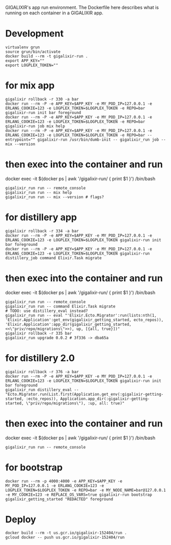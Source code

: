 GIGALIXIR's app run environment. The Dockerfile here describes what is running on each container in a GIGALIXIR app.

# Development

```
virtualenv grun
source grun/bin/activate
docker build --rm -t gigalixir-run .
export APP_KEY=""
export LOGPLEX_TOKEN=""
```

# for mix app

```
gigalixir rollback -r 330 -a bar
docker run --rm -P -e APP_KEY=$APP_KEY -e MY_POD_IP=127.0.0.1 -e ERLANG_COOKIE=123 -e LOGPLEX_TOKEN=$LOGPLEX_TOKEN -e REPO=bar gigalixir-run init bar foreground
docker run --rm -P -e APP_KEY=$APP_KEY -e MY_POD_IP=127.0.0.1 -e ERLANG_COOKIE=123 -e LOGPLEX_TOKEN=$LOGPLEX_TOKEN -e REPO=bar gigalixir-run job mix help
docker run --rm -P -e APP_KEY=$APP_KEY -e MY_POD_IP=127.0.0.1 -e ERLANG_COOKIE=123 -e LOGPLEX_TOKEN=$LOGPLEX_TOKEN -e REPO=bar --entrypoint="" gigalixir-run /usr/bin/dumb-init -- gigalixir_run job -- mix --version
```

# then exec into the container and run
docker exec -it $(docker ps | awk '/gigalixir-run/ { print $1 }') /bin/bash

```
gigalixir_run run -- remote_console 
gigalixir_run run -- mix help
gigalixir_run run -- mix --version # flags?
```

# for distillery app

```
gigalixir rollback -r 334 -a bar
docker run --rm -P -e APP_KEY=$APP_KEY -e MY_POD_IP=127.0.0.1 -e ERLANG_COOKIE=123 -e LOGPLEX_TOKEN=$LOGPLEX_TOKEN gigalixir-run init bar foreground
docker run --rm -P -e APP_KEY=$APP_KEY -e MY_POD_IP=127.0.0.1 -e ERLANG_COOKIE=123 -e LOGPLEX_TOKEN=$LOGPLEX_TOKEN gigalixir-run distillery_job command Elixir.Task migrate
```

# then exec into the container and run
docker exec -it $(docker ps | awk '/gigalixir-run/ { print $1 }') /bin/bash

```
gigalixir_run run -- remote_console 
gigalixir_run run -- command Elixir.Task migrate
# TODO: use distillery_eval instead?
gigalixir_run run -- eval "'Elixir.Ecto.Migrator':run(lists:nth(1, 'Elixir.Application':get_env(gigalixir_getting_started, ecto_repos)), 'Elixir.Application':app_dir(gigalixir_getting_started, <<\"priv/repo/migrations\">>), up, [{all, true}])"
gigalixir rollback -r 335 bar
gigalixir_run upgrade 0.0.2 # 3f336 -> dba65a
```

# for distillery 2.0

```
gigalixir rollback -r 376 -a bar
docker run --rm -P -e APP_KEY=$APP_KEY -e MY_POD_IP=127.0.0.1 -e ERLANG_COOKIE=123 -e LOGPLEX_TOKEN=$LOGPLEX_TOKEN gigalixir-run init bar foreground
gigalixir_run distillery_eval -- "Ecto.Migrator.run(List.first(Application.get_env(:gigalixir-getting-started, :ecto_repos)), Application.app_dir(:gigalixir-getting-started, \"priv/repo/migrations\"), :up, all: true)"
```

# then exec into the container and run
docker exec -it $(docker ps | awk '/gigalixir-run/ { print $1 }') /bin/bash

```
gigalixir_run run -- remote_console 
```

# for bootstrap

```
docker run --rm -p 4000:4000 -e APP_KEY=$APP_KEY -e MY_POD_IP=127.0.0.1 -e ERLANG_COOKIE=123 -e LOGPLEX_TOKEN=$LOGPLEX_TOKEN -e REPO=bar -e MY_NODE_NAME=bar@127.0.0.1 -e MY_COOKIE=123 -e REPLACE_OS_VARS=true gigalixir-run bootstrap gigalixir_getting_started "REDACTED" foreground
```

# Deploy

```
docker build --rm -t us.gcr.io/gigalixir-152404/run .
gcloud docker -- push us.gcr.io/gigalixir-152404/run
```
